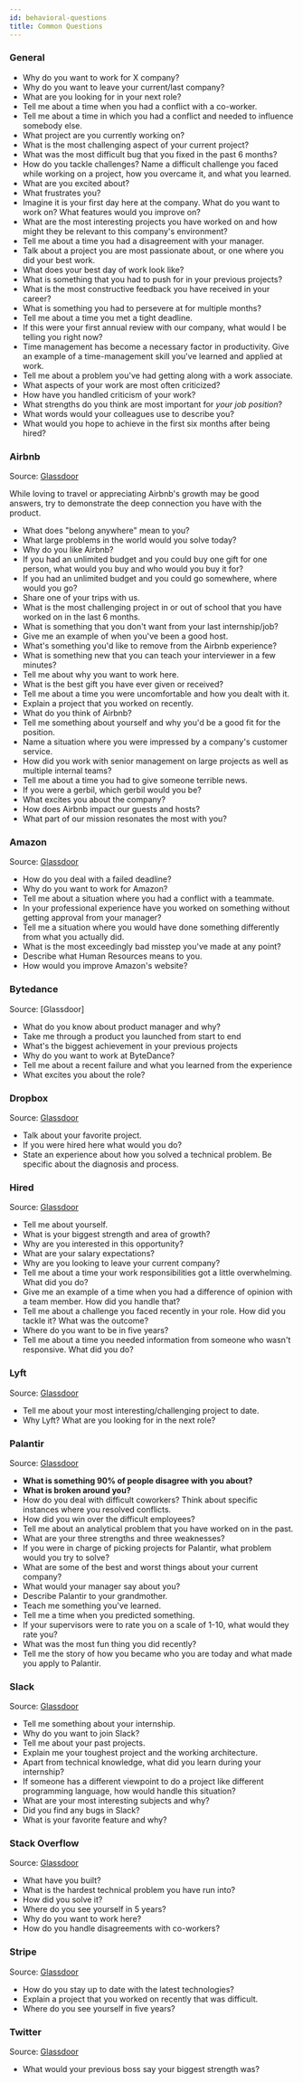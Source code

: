 ```yaml
---
id: behavioral-questions
title: Common Questions
---
```


### General

- Why do you want to work for X company?
- Why do you want to leave your current/last company?
- What are you looking for in your next role?
- Tell me about a time when you had a conflict with a co-worker.
- Tell me about a time in which you had a conflict and needed to influence somebody else.
- What project are you currently working on?
- What is the most challenging aspect of your current project?
- What was the most difficult bug that you fixed in the past 6 months?
- How do you tackle challenges? Name a difficult challenge you faced while working on a project, how you overcame it, and what you learned.
- What are you excited about?
- What frustrates you?
- Imagine it is your first day here at the company. What do you want to work on? What features would you improve on?
- What are the most interesting projects you have worked on and how might they be relevant to this company's environment?
- Tell me about a time you had a disagreement with your manager.
- Talk about a project you are most passionate about, or one where you did your best work.
- What does your best day of work look like?
- What is something that you had to push for in your previous projects?
- What is the most constructive feedback you have received in your career?
- What is something you had to persevere at for multiple months?
- Tell me about a time you met a tight deadline.
- If this were your first annual review with our company, what would I be telling you right now?
- Time management has become a necessary factor in productivity. Give an example of a time-management skill you've learned and applied at work.
- Tell me about a problem you've had getting along with a work associate.
- What aspects of your work are most often criticized?
- How have you handled criticism of your work?
- What strengths do you think are most important for _your job position_?
- What words would your colleagues use to describe you?
- What would you hope to achieve in the first six months after being hired?

### Airbnb

Source: [Glassdoor](https://www.glassdoor.com/Interview/Airbnb-Interview-Questions-E391850.htm)

While loving to travel or appreciating Airbnb's growth may be good answers, try to demonstrate the deep connection you have with the product.

- What does "belong anywhere" mean to you?
- What large problems in the world would you solve today?
- Why do you like Airbnb?
- If you had an unlimited budget and you could buy one gift for one person, what would you buy and who would you buy it for?
- If you had an unlimited budget and you could go somewhere, where would you go?
- Share one of your trips with us.
- What is the most challenging project in or out of school that you have worked on in the last 6 months.
- What is something that you don't want from your last internship/job?
- Give me an example of when you've been a good host.
- What's something you'd like to remove from the Airbnb experience?
- What is something new that you can teach your interviewer in a few minutes?
- Tell me about why you want to work here.
- What is the best gift you have ever given or received?
- Tell me about a time you were uncomfortable and how you dealt with it.
- Explain a project that you worked on recently.
- What do you think of Airbnb?
- Tell me something about yourself and why you'd be a good fit for the position.
- Name a situation where you were impressed by a company's customer service.
- How did you work with senior management on large projects as well as multiple internal teams?
- Tell me about a time you had to give someone terrible news.
- If you were a gerbil, which gerbil would you be?
- What excites you about the company?
- How does Airbnb impact our guests and hosts?
- What part of our mission resonates the most with you?

### Amazon

Source: [Glassdoor](https://www.glassdoor.com/Interview/Amazon-Interview-Questions-E6036.htm)

- How do you deal with a failed deadline?
- Why do you want to work for Amazon?
- Tell me about a situation where you had a conflict with a teammate.
- In your professional experience have you worked on something without getting approval from your manager?
- Tell me a situation where you would have done something differently from what you actually did.
- What is the most exceedingly bad misstep you've made at any point?
- Describe what Human Resources means to you.
- How would you improve Amazon's website?

### Bytedance

Source: [Glassdoor]

- What do you know about product manager and why?
- Take me through a product you launched from start to end
- What's the biggest achievement in your previous projects
- Why do you want to work at ByteDance?
- Tell me about a recent failure and what you learned from the experience
- What excites you about the role?

### Dropbox

Source: [Glassdoor](https://www.glassdoor.com/Interview/Dropbox-Interview-Questions-E415350.htm)

- Talk about your favorite project.
- If you were hired here what would you do?
- State an experience about how you solved a technical problem. Be specific about the diagnosis and process.

### Hired

Source: [Glassdoor](https://hired.com/blog/candidates/10-top-interview-questions-how-to-answer/)

- Tell me about yourself.
- What is your biggest strength and area of growth?
- Why are you interested in this opportunity?
- What are your salary expectations?
- Why are you looking to leave your current company?
- Tell me about a time your work responsibilities got a little overwhelming. What did you do?
- Give me an example of a time when you had a difference of opinion with a team member. How did you handle that?
- Tell me about a challenge you faced recently in your role. How did you tackle it? What was the outcome?
- Where do you want to be in five years?
- Tell me about a time you needed information from someone who wasn't responsive. What did you do?

### Lyft

Source: [Glassdoor](https://www.glassdoor.com/Interview/Lyft-Interview-Questions-E700614.htm)

- Tell me about your most interesting/challenging project to date.
- Why Lyft? What are you looking for in the next role?

### Palantir

Source: [Glassdoor](https://www.glassdoor.com/Interview/Palantir-Technologies-Interview-Questions-E236375.htm)

- **What is something 90% of people disagree with you about?**
- **What is broken around you?**
- How do you deal with difficult coworkers? Think about specific instances where you resolved conflicts.
- How did you win over the difficult employees?
- Tell me about an analytical problem that you have worked on in the past.
- What are your three strengths and three weaknesses?
- If you were in charge of picking projects for Palantir, what problem would you try to solve?
- What are some of the best and worst things about your current company?
- What would your manager say about you?
- Describe Palantir to your grandmother.
- Teach me something you've learned.
- Tell me a time when you predicted something.
- If your supervisors were to rate you on a scale of 1-10, what would they rate you?
- What was the most fun thing you did recently?
- Tell me the story of how you became who you are today and what made you apply to Palantir.

### Slack

Source: [Glassdoor](https://www.glassdoor.com/Interview/Slack-Interview-Questions-E950758.htm)

- Tell me something about your internship.
- Why do you want to join Slack?
- Tell me about your past projects.
- Explain me your toughest project and the working architecture.
- Apart from technical knowledge, what did you learn during your internship?
- If someone has a different viewpoint to do a project like different programming language, how would handle this situation?
- What are your most interesting subjects and why?
- Did you find any bugs in Slack?
- What is your favorite feature and why?

### Stack Overflow

Source: [Glassdoor](https://hired.com/blog/candidates/10-top-interview-questions-how-to-answer/)

- What have you built?
- What is the hardest technical problem you have run into?
- How did you solve it?
- Where do you see yourself in 5 years?
- Why do you want to work here?
- How do you handle disagreements with co-workers?

### Stripe

Source: [Glassdoor](https://www.glassdoor.com/Interview/Stripe-Interview-Questions-E671932.htm)

- How do you stay up to date with the latest technologies?
- Explain a project that you worked on recently that was difficult.
- Where do you see yourself in five years?

### Twitter

Source: [Glassdoor](https://www.glassdoor.com/Interview/Twitter-Interview-Questions-E100569.htm)

- What would your previous boss say your biggest strength was?
